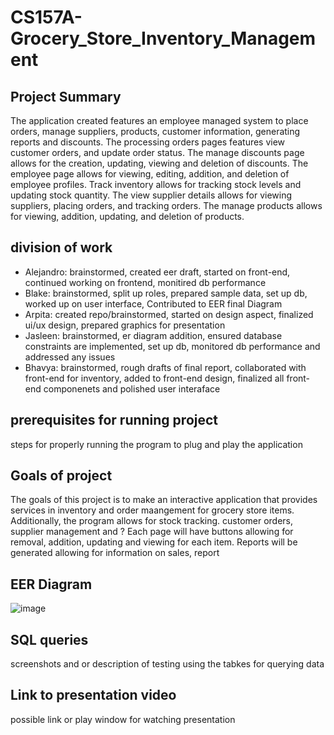 # CS157A-Grocery_Store_Inventory_Management
  ## Project Summary
  The application created features an employee managed system to place orders, manage suppliers, products, customer information, generating reports and discounts. The processing orders pages features view customer orders, and update order status. The manage discounts page allows for the creation, updating, viewing and deletion of discounts. The employee page allows for viewing, editing, addition, and deletion of employee profiles. Track inventory allows for tracking stock levels and updating stock quantity. The view supplier details allows for viewing suppliers, placing orders, and tracking orders. The manage products allows for viewing, addition, updating, and deletion of products.
  ## division of work
  - Alejandro: brainstormed, created eer draft, started on front-end, continued working on frontend, monitired db performance
  - Blake: brainstormed, split up roles, prepared sample data, set up db, worked up on user interface, Contributed to EER final Diagram
  - Arpita: created repo/brainstormed, started on design aspect, finalized ui/ux design, prepared graphics for presentation
  - Jasleen: brainstormed, er diagram addition, ensured database constraints are implemented, set up db, monitored db performance and addressed any issues
  - Bhavya: brainstormed, rough drafts of final report, collaborated with front-end for inventory, added to front-end design, finalized all front-end componenets and polished user interaface
  

## prerequisites for running project
steps for properly running the program to plug and play the application
## Goals of project
The goals of this project is to make an interactive application that provides services in inventory and order maangement for grocery store items. Additionally, the program allows for stock tracking. customer orders, supplier management and ? Each page will have buttons allowing for removal, addition, updating and viewing for each item. Reports will be generated allowing for information on sales, report
## EER Diagram
![image](https://github.com/user-attachments/assets/50eefa8d-90c8-4691-8a96-c8db24233c0c)

## SQL queries
screenshots and or description of testing using the tabkes for querying data
## Link to presentation video
possible link or play window for watching presentation

